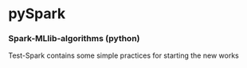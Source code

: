 # pySpark

### Spark-MLlib-algorithms (python)
Test-Spark contains some simple practices for starting the new works



